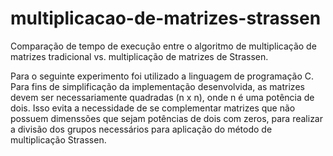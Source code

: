 # multiplicacao-de-matrizes-strassen
Comparação de tempo de execução entre o algoritmo de multiplicação de matrizes tradicional vs. multiplicação de matrizes de Strassen.

Para o seguinte experimento foi utilizado a linguagem de programação C. Para fins de simplificação da implementação desenvolvida, as matrizes devem ser necessariamente quadradas (n x n), onde n é uma potência de dois. Isso evita a necessidade de se complementar matrizes que não possuem dimenssões que sejam potências de dois com zeros, para realizar a divisão dos grupos necessários para aplicação do método de multiplicação Strassen.
